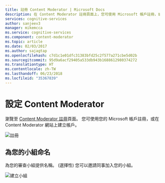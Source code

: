 ```yaml
---
title: 註冊 Content Moderator | Microsoft Docs
description: 在 Content Moderator 註冊頁面上，您可使用 Microsoft 帳戶註冊，或在 Content Moderator 網站上建立帳戶。
services: cognitive-services
author: sanjeev3
manager: mikemcca
ms.service: cognitive-services
ms.component: content-moderator
ms.topic: article
ms.date: 02/03/2017
ms.author: sajagtap
ms.openlocfilehash: c7d1c1e01dfc31383bfd25c2f577a271cbe5d02b
ms.sourcegitcommit: 95d9a6acf29405a533db943b1688612980374272
ms.translationtype: HT
ms.contentlocale: zh-TW
ms.lasthandoff: 06/23/2018
ms.locfileid: "35367839"
---
```

# <a name="sign-up-for-content-moderator"></a>設定 Content Moderator #
瀏覽至 [Content Moderator 註冊](http://contentmoderator.cognitive.microsoft.com/Account/Signup)頁面。 您可使用您的 Microsoft 帳戶註冊，或在 Content Moderator 網站上建立帳戶。

![註冊](images/0-signup-1.PNG)

## <a name="name-your-team"></a>為您的小組命名 ##
為您的審查小組提供名稱。 (選擇性) 您可以邀請同事加入您的小組。

![建立小組](images/1-Team-Name.PNG)
